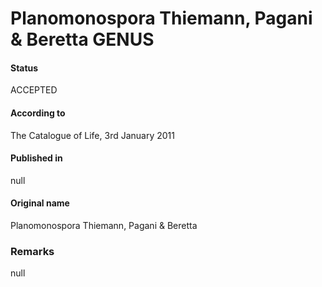 # Planomonospora Thiemann, Pagani & Beretta GENUS

#### Status
ACCEPTED

#### According to
The Catalogue of Life, 3rd January 2011

#### Published in
null

#### Original name
Planomonospora Thiemann, Pagani & Beretta

### Remarks
null
